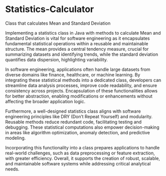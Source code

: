 # Statistics-Calculator
Class that calculates Mean and Standard Deviation 

Implementing a statistics class in Java with methods to calculate Mean and Standard Deviation is vital for software engineering as it encapsulates fundamental statistical operations within a reusable and maintainable structure. The mean provides a central tendency measure, crucial for summarizing datasets and identifying trends, while the standard deviation quantifies data dispersion, highlighting variability.

In software engineering, applications often handle large datasets from diverse domains like finance, healthcare, or machine learning. By integrating these statistical methods into a dedicated class, developers can streamline data analysis processes, improve code readability, and ensure consistency across projects. Encapsulation of these functionalities allows for better abstraction, enabling modifications or enhancements without affecting the broader application logic.

Furthermore, a well-designed statistics class aligns with software engineering principles like DRY (Don’t Repeat Yourself) and modularity. Reusable methods reduce redundant code, facilitating testing and debugging. These statistical computations also empower decision-making in areas like algorithm optimization, anomaly detection, and predictive modeling.

Incorporating this functionality into a class prepares applications to handle real-world challenges, such as data preprocessing or feature extraction, with greater efficiency. Overall, it supports the creation of robust, scalable, and maintainable software systems while addressing critical analytical needs.
